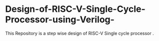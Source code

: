 # Design-of-RISC-V-Single-Cycle-Processor-using-Verilog-
This Repository is a step wise design of RISC-V Single cycle processor .
